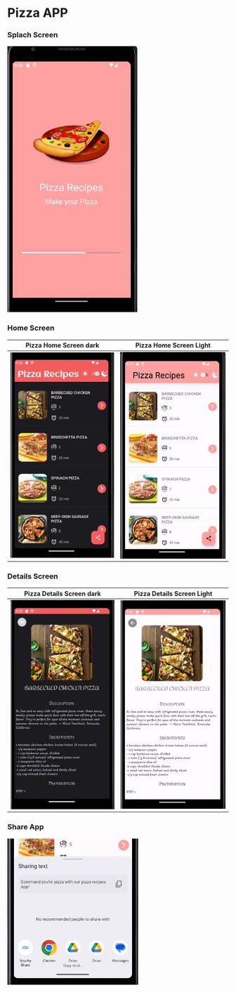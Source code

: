 # Pizza APP

### Splach Screen

![Splach Screen](./assets/start_screen.png)


### Home Screen

|          Pizza Home Screen dark           |  Pizza Home Screen Light   |
|:-----------------------------------------:|:--------------------------:|
| ![Home Dark Mode](./assets/home_dark.png) | ![Home](./assets/home.png) |


### Details Screen

|            Pizza Details Screen dark            |    Pizza Details Screen Light    |
|:-----------------------------------------------:|:--------------------------------:|
| ![Details Dark Mode](./assets/details_dark.png) | ![Details](./assets/details.png) |


### Share App

![Share app](./assets/share_app.png)